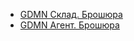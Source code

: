 * [GDMN Склад. Брошюра](https://docs.google.com/document/d/1mj-MRnnZpgrvQBeIp4PhuG2QRNjr60s5Hf_WfADC5Sc/edit)
* [GDMN Агент. Брошюра](https://docs.google.com/document/d/1wzouRSNLlqP67k3YWvvQQW6TyXIyX7vuZspcV3NeUaQ/edit)
